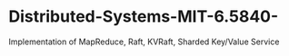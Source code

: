 # Distributed-Systems-MIT-6.5840-
Implementation of MapReduce, Raft, KVRaft, Sharded Key/Value Service
